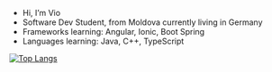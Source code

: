 -  Hi, I’m Vio
-  Software Dev Student, from Moldova currently living in Germany
-  Frameworks learning: Angular, Ionic, Boot Spring
-  Languages learning: Java, C++, TypeScript

[![Top Langs](https://github-readme-stats.vercel.app/api/top-langs/?username=RotPingo&layout=compact)](https://github.com/RotPingo/github-readme-stats)
